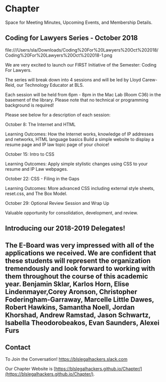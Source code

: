 # Chapter

Space for Meeting Minutes, Upcoming Events, and Membership Details.

## Coding for Lawyers Series - October 2018

file:///Users/sla/Downloads/Coding%20For%20Lawyers%20Oct%202018/Coding%20For%20Lawyers%20Oct%202018-1.png

We are very excited to launch our FIRST Initiative of the Semester: Coding For Lawyers.
 
The series will break down into 4 sessions and will be led by Lloyd Carew-Reid, our Technology Educator at BLS.
 
Each session will be held from 6pm - 8pm in the Mac Lab (Room C36) in the basement of the library. Please note that no technical or programming background is required!
 
Please see below for a description of each session:
 
October 8: The Internet and HTML
 
Learning Outcomes:
How the Internet works, knowledge of IP addresses and networks, HTML language basics
Build a simple website to display a resume page and IP law topic page of your choice!
 
October 15: Intro to CSS
 
Learning Outcomes:
Apply simple stylistic changes using CSS to your resume and IP Law webpages.
 
October 22: CSS - Filing in the Gaps
 
Learning Outcomes:
More advanced CSS including external style sheets, reset.css, and The Box Model.
 
October 29: Optional Review Session and Wrap Up
 
Valuable opportunity for consolidation, development, and review.

## Introducing our 2018-2019 Delegates!

The E-Board was very impressed with all of the applications we received. We are confident that these students will represent the organization tremendously and look forward to working with them throughout the course of this academic year.
Benjamin Sklar, Karlos Horn, Elise Lindenmayer,Corey Aronson, Christopher Foderingham-Garraway, Marcelle Little Dawes, Robert Hawkins, Samantha Noell, Jordan Khorshad, Andrew Ramstad, Jason Schwartz, Isabella Theodorobeakos, Evan Saunders, Alexei Furs
---

## Contact
To Join the Conversation! https://blslegalhackers.slack.com

Our Chapter Website is [https://blslegalhackers.github.io/Chapter/](https://blslegalhackers.github.io/Chapter/).
